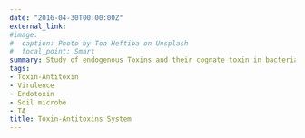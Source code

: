 ```yaml
---
date: "2016-04-30T00:00:00Z"
external_link: 
#image:
#  caption: Photo by Toa Heftiba on Unsplash
#  focal_point: Smart
summary: Study of endogenous Toxins and their cognate toxin in bacteria (*Xenorhabdus nematophila*). These study is based on finctional characterization of RelBE and MazEF TA modules
tags:
- Toxin-Antitoxin
- Virulence
- Endotoxin
- Soil microbe
- TA
title: Toxin-Antitoxins System
---
```

